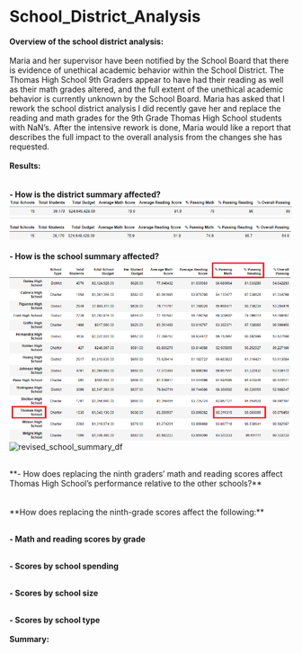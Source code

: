 # School_District_Analysis

**Overview of the school district analysis: <br><br>**
Maria and her supervisor have been notified by the School Board that there is evidence of unethical academic behavior within the School District.  The Thomas High School 9th Graders appear to have had their reading as well as their math grades altered, and the full extent of the unethical academic behavior is currently unknown by the School Board. Maria has asked that I rework the school district analysis I did recently gave her and replace the reading and math grades for the 9th Grade Thomas High School students with NaN’s. After the intensive rework is done, Maria would like a report that describes the full impact to the overall analysis from the changes she has requested. <br>
<br>
**Results:<br><br>** 
<br>
  **- How is the district summary affected?**<br>
 ![original_district_summary_df](Resources/original_district_summary_df.png)<br>
 ![revised_district_summary_df](Resources/revised_district_summary_df.png)<br>
<br>
  **- How is the school summary affected?** <br>
![original_school_summary_df](Resources/original_school_summary_df.png)<br>
![revised_school_summary_df](Resouces/revised_school_summary_df.png)<br>

<br>
  **- How does replacing the ninth graders’ math and reading scores affect Thomas High School’s performance relative to the other schools?** <br>
<br><br>
  **How does replacing the ninth-grade scores affect the following:** <br>
<br>

   **- Math and reading scores by grade**<br>
<br>

   **- Scores by school spending**<br>
<br>

   **- Scores by school size**<br>
<br>

   **- Scores by school type**<br>
<br>
**Summary:<br><br>**
